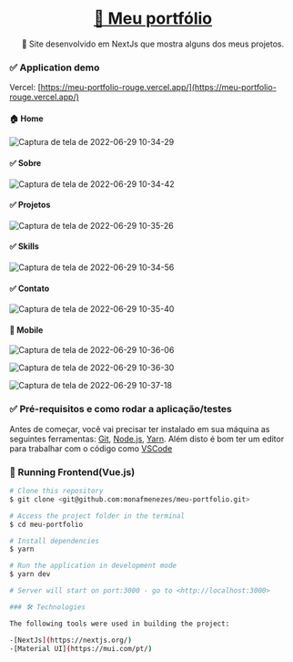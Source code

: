 <h1 align="center">
    <a href="https://meu-portfolio-rouge.vercel.app/">🔗 Meu portfólio </a>
</h1>

<p align="center">🚀 Site desenvolvido em NextJs que mostra alguns dos meus projetos.</p>


### ✅ Application demo

Vercel: [https://meu-portfolio-rouge.vercel.app/](https://meu-portfolio-rouge.vercel.app/)

#### 🏠 Home 
![Captura de tela de 2022-06-29 10-34-29](https://user-images.githubusercontent.com/85262397/176450154-57f138e9-22eb-4ed7-86e8-a7b7857b7549.png)

#### ✅ Sobre

![Captura de tela de 2022-06-29 10-34-42](https://user-images.githubusercontent.com/85262397/176450348-623a0400-32fd-4e49-848f-09fb02799e41.png)

#### ✅  Projetos

![Captura de tela de 2022-06-29 10-35-26](https://user-images.githubusercontent.com/85262397/176450449-683d5aa3-20e6-4f36-9db9-e76cc464884c.png)

#### ✅  Skills 

![Captura de tela de 2022-06-29 10-34-56](https://user-images.githubusercontent.com/85262397/176450545-054b2461-0eec-4787-bb7f-78826dfbac2b.png)

#### ✅  Contato

![Captura de tela de 2022-06-29 10-35-40](https://user-images.githubusercontent.com/85262397/176450605-1452a672-af76-4f18-a226-92b7750c1c09.png)


#### 📱 Mobile

![Captura de tela de 2022-06-29 10-36-06](https://user-images.githubusercontent.com/85262397/176450873-57dd3cb4-415c-413f-bf0d-71a5f9042666.png)

![Captura de tela de 2022-06-29 10-36-30](https://user-images.githubusercontent.com/85262397/176450928-b1aad6bc-fa66-4e3b-826d-4436f8c06fe7.png)

![Captura de tela de 2022-06-29 10-37-18](https://user-images.githubusercontent.com/85262397/176450952-cf7ca4e9-4488-4441-9951-0c12ba220d30.png)

### ✅ Pré-requisitos e como rodar a aplicação/testes

Antes de começar, você vai precisar ter instalado em sua máquina as seguintes ferramentas:
[Git](https://git-scm.com), [Node.js](https://nodejs.org/en/), [Yarn](https://classic.yarnpkg.com/en/docs/install#debian-stable). 
Além disto é bom ter um editor para trabalhar com o código como [VSCode](https://code.visualstudio.com/)


### 🎲 Running Frontend(Vue.js)

```bash
# Clone this repository
$ git clone <git@github.com:monafmenezes/meu-portfolio.git>

# Access the project folder in the terminal
$ cd meu-portfolio

# Install dependencies
$ yarn

# Run the application in development mode
$ yarn dev

# Server will start on port:3000 - go to <http://localhost:3000>

### 🛠 Technologies

The following tools were used in building the project:

-[NextJs](https://nextjs.org/)
-[Material UI](https://mui.com/pt/)


